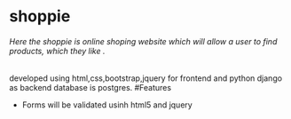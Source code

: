 # shoppie
<h6>Here the shoppie is online shoping website which will allow a user to find products, which they like .</h6>
developed using html,css,bootstrap,jquery for frontend and python django as backend database is postgres.
#Features
<ul>
  <li>Forms will be validated usinh html5 and jquery</li>
</ul>

